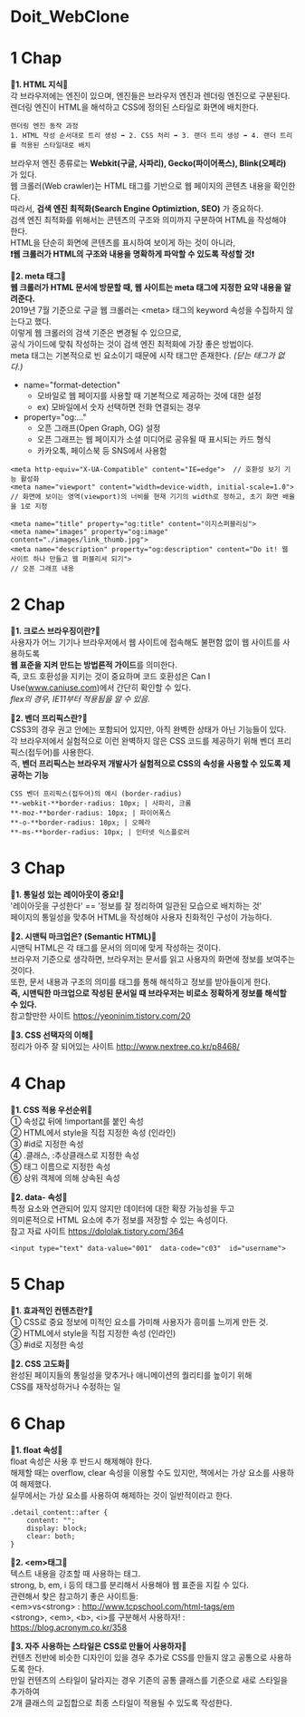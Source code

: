 # Doit_WebClone  

# 1 Chap  

**🔹1. HTML 지식🔹**  
각 브라우저에는 엔진이 있으며, 엔진들은 브라우저 엔진과 렌더링 엔진으로 구분된다.  
렌더링 엔진이 HTML을 해석하고 CSS에 정의된 스타일로 화면에 배치한다.  
```
랜더링 엔진 동작 과정
1. HTML 작성 순서대로 트리 생성 ➡ 2. CSS 처리 ➡ 3. 랜더 트리 생성 ➡ 4. 랜더 트리를 적용된 스타일대로 배치
```
브라우저 엔진 종류로는 **Webkit(구글, 사파리), Gecko(파이어폭스), Blink(오페라)** 가 있다.  
웹 크롤러(Web crawler)는 HTML 태그를 기반으로 웹 페이지의 콘텐츠 내용을 확인한다.  
따라서, **검색 엔진 최적화(Search Engine Optimiztion, SEO)** 가 중요하다.  
검색 엔진 최적화를 위해서는 콘텐츠의 구조와 의미까지 구분하여 HTML을 작성해야 한다.  
HTML을 단순히 화면에 콘텐츠를 표시하여 보이게 하는 것이 아니라,  
**❗웹 크롤러가 HTML의 구조와 내용을 명확하게 파악할 수 있도록 작성할 것❗**  
  
**🔹2. meta 태그🔹**  
**웹 크롤러가 HTML 문서에 방문할 때, 웹 사이트는 meta 태그에 지정한 요약 내용을 알려준다.**  
2019년 7월 기준으로 구글 웹 크롤러는 \<meta\> 태그의 keyword 속성을 수집하지 않는다고 했다.  
이렇게 웹 크롤러의 검색 기준은 변경될 수 있으므로,  
공식 가이드에 맞춰 작성하는 것이 검색 엔진 최적화에 가장 좋은 방법이다.  
meta 태그는 기본적으로 빈 요소이기 때문에 시작 태그만 존재한다. *(닫는 태그가 없다.)*  
- name="format-detection"
    - 모바일로 웹 페이지를 사용할 때 기본적으로 제공하는 것에 대한 설정
    - ex) 모바일에서 숫자 선택하면 전화 연결되는 경우
- property="og:…"
    - 오픈 그래프(Open Graph, OG) 설정
    - 오픈 그래프는 웹 페이지가 소셜 미디어로 공유될 때 표시되는 카드 형식
    - 카카오톡, 페이스북 등 SNS에서 사용함
```
<meta http-equiv="X-UA-Compatible" content="IE=edge">  // 호환성 보기 기능 활성화
<meta name="viewport" content="width=device-width, initial-scale=1.0">
// 화면에 보이는 영역(viewport)의 너비를 현재 기기의 width로 정하고, 초기 화면 배율을 1로 지정

<meta name="title" property="og:title" content="이지스퍼블리싱">
<meta name="images" property="og:image" content="./images/link_thumb.jpg">
<meta name="description" property="og:description" content="Do it! 웹 사이트 하나 만들고 웹 퍼블리셔 되기">
// 오픈 그래프 내용
```
# 2 Chap  

**🔹1. 크로스 브라우징이란?🔹**  
사용자가 어느 기기나 브라우저에서 웹 사이트에 접속해도 불편함 없이 웹 사이트를 사용하도록  
**웹 표준을 지켜 만드는 방법론적 가이드**를 의미한다.  
즉, 코드 호환성을 지키는 것이 중요하며 코드 호환성은 Can I Use(www.caniuse.com)에서 간단히 확인할 수 있다.  
*flex의 경우, IE11부터 적용됨을 알 수 있음.*  
  
**🔹2. 벤더 프리픽스란?🔹**  
CSS3의 경우 권고 안에는 포함되어 있지만, 아직 완벽한 상태가 아닌 기능들이 있다.  
각 브라우저에서 실험적으로 이런 완벽하지 않은 CSS 코드를 제공하기 위해 벤더 프리픽스(접두어)를 사용한다.  
즉, **벤더 프리픽스는 브라우저 개발사가 실험적으로 CSS의 속성을 사용할 수 있도록 제공하는 기능**  
  
```
CSS 벤더 프리픽스(접두어)의 예시 (border-radius)  
**-webkit-**border-radius: 10px; | 사파리, 크롬  
**-moz-**border-radius: 10px; | 파이어폭스  
**-o-**border-radius: 10px; | 오페라  
**-ms-**border-radius: 10px; | 인터넷 익스플로러  
```
  
# 3 Chap   

**🔹1. 통일성 있는 레이아웃이 중요!🔹**  
'레이아웃을 구성한다' == '정보를 잘 정리하여 일관된 모습으로 배치하는 것'  
페이지의 통일성을 맞추어 HTML을 작성해야 사용자 친화적인 구성이 가능하다.  
  
**🔹2. 시맨틱 마크업은? (Semantic HTML)🔹**  
시맨틱 HTML은 각 태그를 문서의 의미에 맞게 작성하는 것이다.  
브라우저 기준으로 생각하면, 브라우저는 문서를 읽고 사용자의 화면에 정보를 보여주는 것이다.  
또한, 문서 내용과 구조의 의미를 태그를 통해 해석하고 정보를 받아들이게 한다.  
**즉, 시맨틱한 마크업으로 작성된 문서일 때 브라우저는 비로소 정확하게 정보를 해석할 수 있다.**  
참고할만한 사이트 https://yeoninim.tistory.com/20  
  
**🔹3. CSS 선택자의 이해🔹**  
정리가 아주 잘 되어있는 사이트 http://www.nextree.co.kr/p8468/  

# 4 Chap  

**🔹1. CSS 적용 우선순위🔹**  
① 속성값 뒤에 !important를 붙인 속성  
② HTML에서 style을 직접 지정한 속성 (인라인)  
③ #id로 지정한 속성  
④ .클래스, :추상클래스로 지정한 속성  
⑤ 태그 이름으로 지정한 속성  
⑥ 상위 객체에 의해 상속된 속성  
  
**🔹2. data- 속성🔹**  
특정 요소와 연관되어 있지 않지만 데이터에 대한 확장 가능성을 두고  
의미론적으로 HTML 요소에 추가 정보를 저장할 수 있는 속성이다.  
참고 자료 사이트 https://dololak.tistory.com/364
```
<input type="text" data-value="001"  data-code="c03"  id="username"> 
```
  
# 5 Chap  

**🔹1. 효과적인 컨텐츠란?🔹**  
① CSS로 중요 정보에 미적인 요소를 가미해 사용자가 흥미를 느끼게 만든 것.  
② HTML에서 style을 직접 지정한 속성 (인라인)  
③ #id로 지정한 속성  
  
**🔹2. CSS 고도화🔹**  
완성된 페이지들의 통일성을 맞추거나 애니메이션의 퀄리티를 높이기 위해  
CSS를 재작성하거나 수정하는 일  
  
# 6 Chap  
  
**🔹1. float 속성🔹**  
float 속성은 사용 후 반드시 해제해야 한다.  
해제할 때는 overflow, clear 속성을 이용할 수도 있지만, 책에서는 가상 요소를 사용하여 해제했다.  
실무에서는 가상 요소를 사용하여 해제하는 것이 일반적이라고 한다.  
```
.detail_content::after {
    content: "";
    display: block;
    clear: both;
}
```
  
**🔹2. \<em\>태그🔹**  
텍스트 내용을 강조할 때 사용하는 태그.  
strong, b, em, i 등의 태그를 분리해서 사용해야 웹 표준을 지킬 수 있다.  
관련해서 찾은 참고하기 좋은 사이트들:  
\<em\>vs\<strong\> : http://www.tcpschool.com/html-tags/em  
\<strong\>, \<em\>, \<b\>, \<i\>를 구분해서 사용하자! : https://blog.acronym.co.kr/358  
  
**🔹3. 자주 사용하는 스타일은 CSS로 만들어 사용하자🔹**  
컨텐츠 전반에 비슷한 디자인이 있을 경우 추가로 CSS를 만들지 않고 공통으로 사용하도록 한다.  
만일 컨텐츠의 스타일이 달라지는 경우 기존의 공통 클래스를 기준으로 새로 스타일을 추가하여  
2개 클래스의 교집합으로 최종 스타일이 적용될 수 있도록 작성한다.  
  
  
